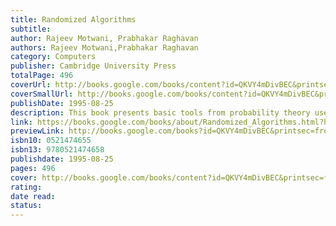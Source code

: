 ```yaml
---
title: Randomized Algorithms
subtitle: 
author: Rajeev Motwani, Prabhakar Raghavan
authors: Rajeev Motwani,Prabhakar Raghavan
category: Computers
publisher: Cambridge University Press
totalPage: 496
coverUrl: http://books.google.com/books/content?id=QKVY4mDivBEC&printsec=frontcover&img=1&zoom=1&edge=curl&source=gbs_api
coverSmallUrl: http://books.google.com/books/content?id=QKVY4mDivBEC&printsec=frontcover&img=1&zoom=5&edge=curl&source=gbs_api
publishDate: 1995-08-25
description: This book presents basic tools from probability theory used in algorithmic applications, with concrete examples.
link: https://books.google.com/books/about/Randomized_Algorithms.html?hl=&id=QKVY4mDivBEC
previewLink: http://books.google.com/books?id=QKVY4mDivBEC&printsec=frontcover&dq=randomized+algorithms&hl=&as_pt=BOOKS&cd=1&source=gbs_api
isbn10: 0521474655
isbn13: 9780521474658
publishdate: 1995-08-25
pages: 496
cover: http://books.google.com/books/content?id=QKVY4mDivBEC&printsec=frontcover&img=1&zoom=1&edge=curl&source=gbs_api
rating: 
date read: 
status:
---
```

